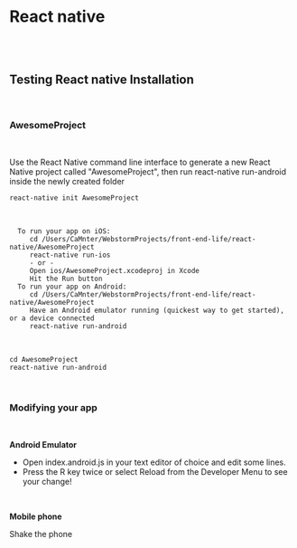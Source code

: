 # React native

<br>
<br>

## Testing React native Installation 
 
<br>

### AwesomeProject

<br>

Use the React Native command line interface to generate a new React Native project called "AwesomeProject", then run react-native run-android inside the newly created folder
    
```{r, engine='bash', count_lines}
react-native init AwesomeProject
```   

<br>

      To run your app on iOS:
         cd /Users/CaMnter/WebstormProjects/front-end-life/react-native/AwesomeProject
         react-native run-ios
         - or -
         Open ios/AwesomeProject.xcodeproj in Xcode
         Hit the Run button
      To run your app on Android:
         cd /Users/CaMnter/WebstormProjects/front-end-life/react-native/AwesomeProject
         Have an Android emulator running (quickest way to get started), or a device connected
         react-native run-android

<br>

```{r, engine='bash', count_lines}
cd AwesomeProject
react-native run-android
```  

<br>

### Modifying your app 

<br>

**Android Emulator**
 
- Open index.android.js in your text editor of choice and edit some lines.
- Press the R key twice or select Reload from the Developer Menu to see your change!

<br>
 
**Mobile phone**
 
 Shake the phone
 
<br> 
 